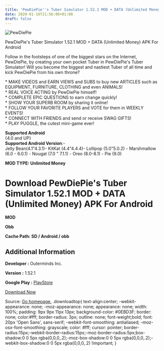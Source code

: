 ```yaml
---
title: 'PewDiePie''s Tuber Simulator 1.52.1 MOD + DATA (Unlimited Money) APK For Android'
date: 2020-01-16T21:56:00+01:00
draft: false
---
```


![PewDiePie](https://i1.wp.com/apkhome.net/wp-content/uploads/2020/01/PewDiePies-Tuber-Simulator-1.52.1-MOD-DATA-Unlimited-Money.png "PewDiePie")

  

PewDiePie's Tuber Simulator 1.52.1 MOD + DATA (Unlimited Money) APK For Android

Follow in the footsteps of one of the biggest stars on the Internet, PewDiePie, by creating your own pocket Tuber in PewDiePie's Tuber Simulator! Will you become the biggest and nastiest Tuber of all time and kick PewDiePie from his own throne?

\* MAKE VIDEOS and EARN VIEWS and SUBS to buy new ARTICLES such as EQUIPMENT, FURNITURE, CLOTHING and even ANIMALS!  
\* REAL VOICE ACTING by PewDiePie himself!  
\* COMPLETE EPIC QUESTIONS to earn change quickly!  
\* SHOW YOUR SUPERB ROOM by sharing it online!  
\* FOLLOW YOUR FAVORITE PLAYERS and VOTE for them in WEEKLY EVENTS!  
\* CONNECT WITH FRIENDS and send or receive SWAG GIFTS!  
\* PLAY PUGGLE, the cutest mini-game ever!

**Supported Android**  
{4.0 and UP}  
**Supported Android Version**:-  
Jelly Bean(4.1"4.3.1)- KitKat (4.4"4.4.4)- Lollipop (5.0"5.0.2) - Marshmallow (6.0 - 6.0.1) - Nougat (7.0 " 7.1.1) - Oreo (8.0-8.1) - Pie (9.0)

**MOD TYPE: Unlimited Money**

Download PewDiePie's Tuber Simulator 1.52.1 MOD + DATA (Unlimited Money) APK For Android
========================================================================================

**MOD**

**Obb**

**Cache Path: SD / Android / obb**

Additional Information
----------------------

**Developer :** Outerminds Inc.

**Version :** 1.52.1

**Google Play :** [PlayStore](https://play.google.com/store/apps/details?id=com.outerminds.tubular)

  

[Download Now](https://store4app.co/post/pewdiepies-tuber-simulator-1-52-1-mod-data-unlimited-money-apk-for-android_1579200690)

  
Source: [Go homepage.](https://store4app.co/post/pewdiepies-tuber-simulator-1-52-1-mod-data-unlimited-money-apk-for-android_1579200690) .downloadtop{ text-align:center; -webkit-appearance: none; -moz-appearance: none; appearance: none; width: 100%; padding: 9px 9px 11px 13px; background-color: #0EBD3F; border: none; color:#fff; border-radius: 3px; outline: none; font-weight;bold; font: 20px 'Open Sans', sans-serif; -webkit-font-smoothing: antialiased; -moz-osx-font-smoothing: grayscale; color: #fff; cursor: pointer; border-radius:15px;-webkit-border-radius:15px;-moz-border-radius:5px;box-shadow:0 0 5px rgba(0,0,0,.2);-moz-box-shadow:0 0 5px rgba(0,0,0,.2);-webkit-box-shadow:0 0 5px rgba(0,0,0,.2) !important; }